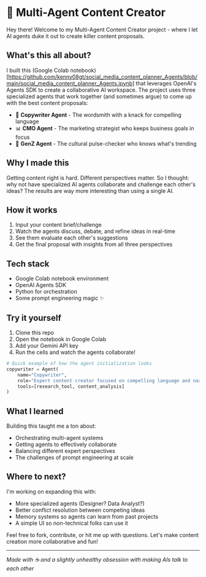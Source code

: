 # 🤖 Multi-Agent Content Creator

Hey there! Welcome to my Multi-Agent Content Creator project - where I let AI agents duke it out to create killer content proposals.

## What's this all about?

I built this (Google Colab notebook)[https://github.com/kenny08gt/social_media_content_planner_Agents/blob/main/social_media_content_planner_Agents.ipynb] that leverages OpenAI's Agents SDK to create a collaborative AI workspace. The project uses three specialized agents that work together (and sometimes argue) to come up with the best content proposals:

- 📝 **Copywriter Agent** - The wordsmith with a knack for compelling language
- 📊 **CMO Agent** - The marketing strategist who keeps business goals in focus
- 🧠 **GenZ Agent** - The cultural pulse-checker who knows what's trending

## Why I made this

Getting content right is hard. Different perspectives matter. So I thought: why not have specialized AI agents collaborate and challenge each other's ideas? The results are way more interesting than using a single AI.

## How it works

1. Input your content brief/challenge
2. Watch the agents discuss, debate, and refine ideas in real-time
3. See them evaluate each other's suggestions
4. Get the final proposal with insights from all three perspectives

## Tech stack

- Google Colab notebook environment
- OpenAI Agents SDK
- Python for orchestration
- Some prompt engineering magic ✨

## Try it yourself

1. Clone this repo
2. Open the notebook in Google Colab
3. Add your Gemini API key
4. Run the cells and watch the agents collaborate!

```python
# Quick example of how the agent initialization looks
copywriter = Agent(
    name="Copywriter",
    role="Expert content creator focused on compelling language and narratives",
    tools=[research_tool, content_analysis]
)
```

## What I learned

Building this taught me a ton about:
- Orchestrating multi-agent systems
- Getting agents to effectively collaborate
- Balancing different expert perspectives
- The challenges of prompt engineering at scale

## Where to next?

I'm working on expanding this with:
- More specialized agents (Designer? Data Analyst?)
- Better conflict resolution between competing ideas
- Memory systems so agents can learn from past projects
- A simple UI so non-technical folks can use it

Feel free to fork, contribute, or hit me up with questions. Let's make content creation more collaborative and fun!

---

*Made with ☕ and a slightly unhealthy obsession with making AIs talk to each other*
